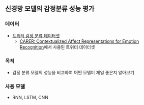 ## 신경망 모델의 감정분류 성능 평가

### 데이터
- [트위터 감정 분류 데이터셋](https://huggingface.co/datasets/dair-ai/emotion)
  - [CARER: Contextualized Affect Representations for Emotion Recognition](https://aclanthology.org/D18-1404/)에서 사용된 트위터 데이터셋
### 목적
- 감정 분류 모델의 성능을 비교하여 어떤 모델이 제일 좋은지 알아보기

### 사용 모델
- RNN, LSTM, CNN
